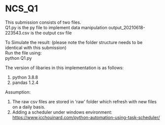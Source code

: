 # NCS_Q1

This submission consists of two files. <br/>
Q1.py is the py file to implement data manipulation
output_20210618-223543.csv is the output csv file

To Simulate the result: (please note the folder structure needs to be identical with this submission)<br/>
Run the file using:<br/>
python Q1.py

The version of libaries in this implementation is as follows:<br/>
1. python 3.8.8<br/>
2. pandas 1.2.4<br/>

Assumption: <br/>
1. The raw csv files are stored in 'raw' folder which refresh with new files on a daily basis. <br/>
2. Adding a scheduler under windows environment: https://www.jcchouinard.com/python-automation-using-task-scheduler/<br/>

